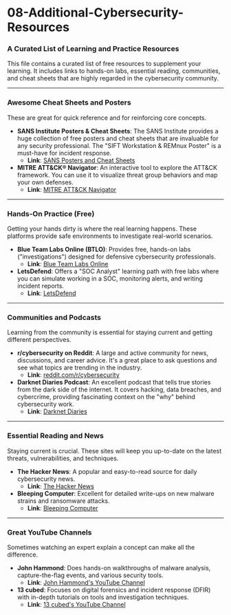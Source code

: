 # 08-Additional-Cybersecurity-Resources

### A Curated List of Learning and Practice Resources

This file contains a curated list of free resources to supplement your learning. It includes links to hands-on labs, essential reading, communities, and cheat sheets that are highly regarded in the cybersecurity community.

---

### Awesome Cheat Sheets and Posters

These are great for quick reference and for reinforcing core concepts.

* **SANS Institute Posters & Cheat Sheets**: The SANS Institute provides a huge collection of free posters and cheat sheets that are invaluable for any security professional. The "SIFT Workstation & REMnux Poster" is a must-have for incident response.
    * **Link**: [SANS Posters and Cheat Sheets](https://www.sans.org/posters/)
* **MITRE ATT&CK® Navigator**: An interactive tool to explore the ATT&CK framework. You can use it to visualize threat group behaviors and map your own defenses.
    * **Link**: [MITRE ATT&CK Navigator](https://mitre-attack.github.io/attack-navigator/)

---

### Hands-On Practice (Free)

Getting your hands dirty is where the real learning happens. These platforms provide safe environments to investigate real-world scenarios.

* **Blue Team Labs Online (BTLO)**: Provides free, hands-on labs ("investigations") designed for defensive cybersecurity professionals.
    * **Link**: [Blue Team Labs Online](https://blueteamlabs.online)
* **LetsDefend**: Offers a "SOC Analyst" learning path with free labs where you can simulate working in a SOC, monitoring alerts, and writing incident reports.
    * **Link**: [LetsDefend](https://letsdefend.io/)

---

### Communities and Podcasts

Learning from the community is essential for staying current and getting different perspectives.

* **r/cybersecurity on Reddit**: A large and active community for news, discussions, and career advice. It's a great place to ask questions and see what topics are trending in the industry.
    * **Link**: [reddit.com/r/cybersecurity](https://www.reddit.com/r/cybersecurity/)
* **Darknet Diaries Podcast**: An excellent podcast that tells true stories from the dark side of the internet. It covers hacking, data breaches, and cybercrime, providing fascinating context on the "why" behind cybersecurity work.
    * **Link**: [Darknet Diaries](https://darknetdiaries.com/)

---

### Essential Reading and News

Staying current is crucial. These sites will keep you up-to-date on the latest threats, vulnerabilities, and techniques.

* **The Hacker News**: A popular and easy-to-read source for daily cybersecurity news.
    * **Link**: [The Hacker News](https://thehackernews.com/)
* **Bleeping Computer**: Excellent for detailed write-ups on new malware strains and ransomware attacks.
    * **Link**: [Bleeping Computer](https://www.bleepingcomputer.com/)

---

### Great YouTube Channels

Sometimes watching an expert explain a concept can make all the difference.

* **John Hammond**: Does hands-on walkthroughs of malware analysis, capture-the-flag events, and various security tools.
    * **Link**: [John Hammond's YouTube Channel](https://www.youtube.com/c/JohnHammond0)
* **13 cubed**: Focuses on digital forensics and incident response (DFIR) with in-depth tutorials on tools and investigation techniques.
    * **Link**: [13 cubed's YouTube Channel](https://www.youtube.com/c/13cubed)
